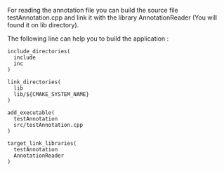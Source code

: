 For reading the annotation file you can build the source file testAnnotation.cpp and link it with the library AnnotationReader (You will found it on lib directory).

The following line can help you to build the application :

```text
include_directories(
  include
  inc
)

link_directories(
  lib
  lib/${CMAKE_SYSTEM_NAME}
)

add_executable(
  testAnnotation
  src/testAnnotation.cpp
)

target_link_libraries(
  testAnnotation
  AnnotationReader
)
```
